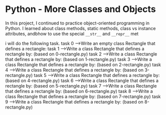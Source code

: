 # Python - More Classes and Objects

In this project, I continued to practice object-oriented programming in Python. I learned about class methods, static methods, class vs instance attributes, andbhow to use the special `__str__` and `__repr__` met

i will do the following task.
task 0 -->Write an empty class Rectangle that defines a rectangle:
task 1 -->Write a class Rectangle that defines a rectangle by: (based on 0-rectangle.py)
task 2 -->Write a class Rectangle that defines a rectangle by: (based on 1-rectangle.py)
task 3 -->Write a class Rectangle that defines a rectangle by: (based on 2-rectangle.py)
task 4 -->Write a class Rectangle that defines a rectangle by: (based on 3-rectangle.py)
task 5 -->Write a class Rectangle that defines a rectangle by: (based on 4-rectangle.py)
task 6 -->Write a class Rectangle that defines a rectangle by: (based on 5-rectangle.py)
task 7 -->Write a class Rectangle that defines a rectangle by: (based on 6-rectangle.py)
task 8 -->Write a class Rectangle that defines a rectangle by: (based on 7-rectangle.py)
task 9 -->Write a class Rectangle that defines a rectangle by: (based on 8-rectangle.py)

